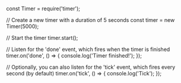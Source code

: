 const Timer = require('timer');

// Create a new timer with a duration of 5 seconds
const timer = new Timer(5000);

// Start the timer
timer.start();

// Listen for the 'done' event, which fires when the timer is finished
timer.on('done', () => {
  console.log('Timer finished!');
});

// Optionally, you can also listen for the 'tick' event, which fires every second (by default)
timer.on('tick', () => {
  console.log('Tick');
});

